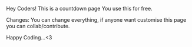 Hey Coders! This is a countdown page You use this for free.

Changes: You can change everything, if anyone want customise this page you can collab/contribute.

Happy Coding...<3